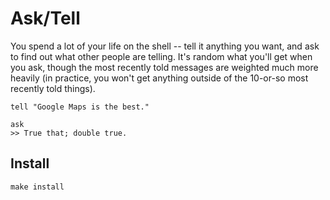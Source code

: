# Ask/Tell

  You spend a lot of your life on the shell -- tell it anything you want, and ask to find out what other people are telling.  It's random what you'll get when you ask, though the most recently told messages are weighted much more heavily (in practice, you won't get anything outside of the 10-or-so most recently told things).

    tell "Google Maps is the best."

    ask
    >> True that; double true.


## Install

    make install